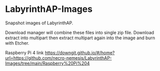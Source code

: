 # LabyrinthAP-Images
Snapshot images of LabyrinthAP.

Download manager will combine these files into single zip file. Download extract into multipart then extract multipart again into the image and burn with Etcher.

Raspberry Pi 4 link https://downgit.github.io/#/home?url=https://github.com/necro-nemesis/LabyrinthAP-Images/tree/main/Raspberry%20Pi%204
